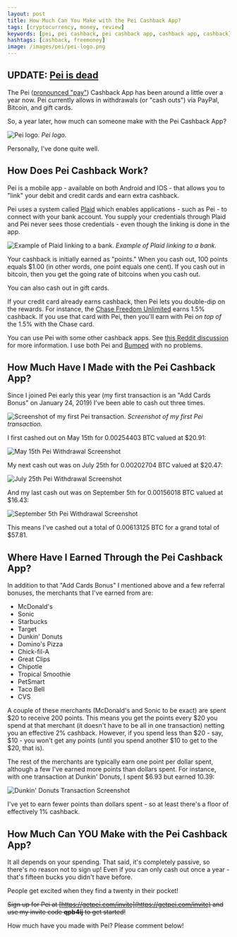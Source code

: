 ```yaml
---
layout: post
title: How Much Can You Make with the Pei Cashback App?
tags: [cryptocurrency, money, review]
keywords: [pei, pei cashback, pei cashback app, cashback app, cashback]
hashtags: [cashback, freemoney]
image: /images/pei/pei-logo.png
---
```


## UPDATE: [Pei is dead](/pei-is-dead)

The Pei ([pronounced "pay"](https://peitechnology.zendesk.com/hc/en-us/articles/360029331732-How-do-I-pronounce-Pei-)) Cashback App has been around a little over a year now. Pei currently allows in withdrawals (or "cash outs") via PayPal, Bitcoin, and gift cards.

So, a year later, how much can someone make with the Pei Cashback App?

![Pei logo.](/images/pei/pei-logo.png)
*Pei logo.*

Personally, I've done quite well.

## How Does Pei Cashback Work?

Pei is a mobile app - available on both Android and IOS - that allows you to "link" your debit and credit cards and earn extra cashback.

Pei uses a system called [Plaid](https://en.wikipedia.org/wiki/Plaid_%28company%29) which enables applications - such as Pei - to connect with your bank account. You supply your credentials through Plaid and Pei never sees those credentials - even though the linking is done in the app.

![Example of Plaid linking to a bank.](/images/pei/plaid-link-android.png)
*Example of Plaid linking to a bank.*

Your cashback is initially earned as "points." When you cash out, 100 points equals $1.00 (in other words, one point equals one cent). If you cash out in bitcoin, then you get the going rate of bitcoins when you cash out.

You can also cash out in gift cards.

If your credit card already earns cashback, then Pei lets you double-dip on the rewards. For instance, the [Chase Freedom Unlimited](https://www.joehxblog.com/chase-freedom-unlimited/) earns 1.5% cashback. If you use that card with Pei, then you'll earn with Pei *on top of* the 1.5% with the Chase card.

You can use Pei with some other cashback apps. See [this Reddit discussion](https://www.reddit.com/r/beermoney/comments/cki2v9/cash_back_question_can_you_use_pei_drop_dosh/) for more information. I use both Pei and [Bumped](https://www.joehxblog.com/bumped-app-review-earn-stock-instead-of-cash-back/) with no problems.

## How Much Have I Made with the Pei Cashback App?

Since I joined Pei early this year (my first transaction is an "Add Cards Bonus" on January 24, 2019) I've been able to cash out three times.

![Screenshot of my first Pei transaction.](/images/pei/my-first-pei-transaction.png)
*Screenshot of my first Pei transaction.*

I first cashed out on May 15th for 0.00254403 BTC valued at $20.91:

![May 15th Pei Withdrawal Screenshot](/images/pei/may-15-pei-withdrawal.png)

My next cash out was on July 25th for 0.00202704 BTC valued at $20.47:

![July 25th Pei Withdrawal Screenshot](/images/pei/july-25-pei-withdrawal.png)

And my last cash out was on September 5th for 0.00156018 BTC valued at $16.43:

![September 5th Pei Withdrawal Screenshot](/images/pei/september-05-pei-withdrawal.png)

This means I've cashed out a total of 0.00613125 BTC for a grand total of $57.81.

## Where Have I Earned Through the Pei Cashback App?

In addition to that "Add Cards Bonus" I mentioned above and a few referral bonuses, the merchants that I've earned from are:

* McDonald's
* Sonic
* Starbucks
* Target
* Dunkin' Donuts
* Domino's Pizza
* Chick-fil-A
* Great Clips
* Chipotle
* Tropical Smoothie
* PetSmart
* Taco Bell
* CVS

A couple of these merchants (McDonald's and Sonic to be exact) are spent $20 to receive 200 points. This means you get the points every $20 you spend at that merchant (it doesn't have to be all in one transaction) netting you an effective 2% cashback. However, if you spend less than $20 - say, $10 - you won't get any points (until you spend another $10 to get to the $20, that is).

The rest of the merchants are typically earn one point per dollar spent, although a few I've earned more points than dollars spent. For instance, with one transaction at Dunkin' Donuts, I spent $6.93 but earned 10.39:

![Dunkin' Donuts Transaction Screenshot](/images/pei/dunkin-donuts-pei-transaction.png)

I've yet to earn fewer points than dollars spent - so at least there's a floor of effectively 1% cashback.

## How Much Can YOU Make with the Pei Cashback App?

It all depends on your spending. That said, it's completely passive, so there's no reason not to sign up! Even if you can only cash out once a year - that's fifteen bucks you didn't have before.

People get excited when they find a twenty in their pocket!

~~Sign up for Pei at [https://getpei.com/invite](https://getpei.com/invite) and use my invite code **qpb4ij** to get started!~~

How much have you made with Pei? Please comment below!
